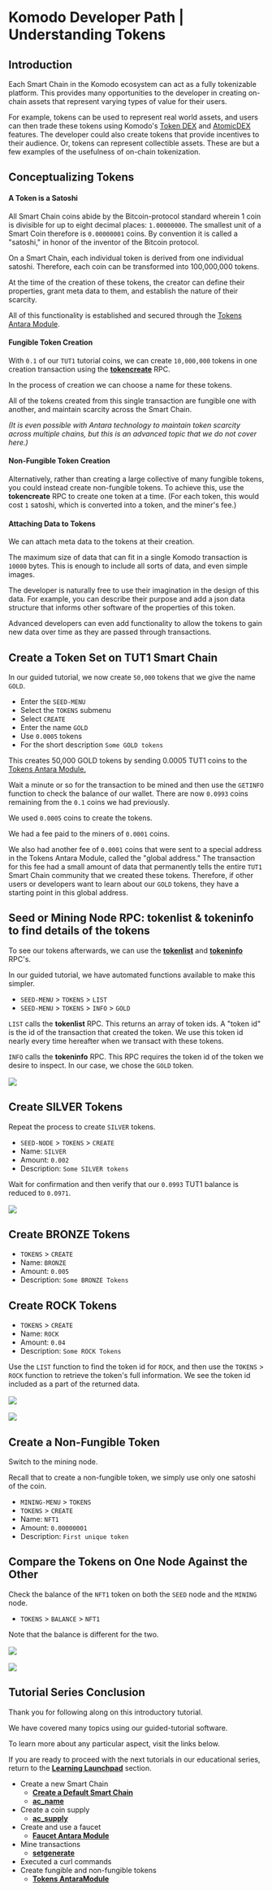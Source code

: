 # Komodo Developer Path | Understanding Tokens

## Introduction

Each Smart Chain in the Komodo ecosystem can act as a fully tokenizable platform. This provides many opportunities to the developer in creating on-chain assets that represent varying types of value for their users.

For example, tokens can be used to represent real world assets, and users can then trade these tokens using Komodo's [Token DEX]() and [AtomicDEX]() features. The developer could also create tokens that provide incentives to their audience. Or, tokens can represent collectible assets. These are but a few examples of the usefulness of on-chain tokenization. 

## Conceptualizing Tokens

#### A Token is a Satoshi

All Smart Chain coins abide by the Bitcoin-protocol standard wherein 1 coin is divisible for up to eight decimal places: `1.00000000`. The smallest unit of a Smart Coin therefore is `0.00000001` coins. By convention it is called a "satoshi," in honor of the inventor of the Bitcoin protocol.

On a Smart Chain, each individual token is derived from one individual satoshi. Therefore, each coin can be transformed into 100,000,000 tokens. 

At the time of the creation of these tokens, the creator can define their properties, grant meta data to them, and establish the nature of their scarcity. 

All of this functionality is established and secured through the [Tokens Antara Module]().

#### Fungible Token Creation

With `0.1` of our `TUT1` tutorial coins, we can create `10,000,000` tokens in one creation transaction using the [<b>tokencreate</b>](../../../basic-docs/antara/antara-api/tokens.html#tokencreate) RPC.

In the process of creation we can choose a name for these tokens.

All of the tokens created from this single transaction are fungible one with another, and maintain scarcity across the Smart Chain.

*(It is even possible with Antara technology to maintain token scarcity across multiple chains, but this is an advanced topic that we do not cover here.)*

#### Non-Fungible Token Creation

Alternatively, rather than creating a large collective of many fungible tokens, you could instead create non-fungible tokens. To achieve this, use the <b>tokencreate</b> RPC to create one token at a time. (For each token, this would cost `1` satoshi, which is converted into a token, and the miner's fee.)

#### Attaching Data to Tokens

We can attach meta data to the tokens at their creation. 

The maximum size of data that can fit in a single Komodo transaction is `10000` bytes. This is enough to include all sorts of data, and even simple images.

The developer is naturally free to use their imagination in the design of this data. For example, you can describe their purpose and add a json data structure that informs other software of the properties of this token.

Advanced developers can even add functionality to allow the tokens to gain new data over time as they are passed through transactions.

## Create a Token Set on TUT1 Smart Chain

In our guided tutorial, we now create `50,000` tokens that we give the name `GOLD`.

- Enter the `SEED-MENU`
- Select the `TOKENS` submenu
- Select `CREATE`
- Enter the name `GOLD`
- Use `0.0005` tokens
- For the short description `Some GOLD tokens`

This creates 50,000 GOLD tokens by sending 0.0005 TUT1 coins to the [Tokens Antara Module.]()

Wait a minute or so for the transaction to be mined and then use the `GETINFO` function to check the balance of our wallet. There are now `0.0993` coins remaining from the `0.1` coins we had previously.

We used `0.0005` coins to create the tokens. 

We had a fee paid to the miners of `0.0001` coins. 

We also had another fee of `0.0001` coins that were sent to a special address in the Tokens Antara Module, called the "global address." The transaction for this fee had a small amount of data that permanently tells the entire `TUT1` Smart Chain community that we created these tokens. Therefore, if other users or developers want to learn about our `GOLD` tokens, they have a starting point in this global address.

## Seed or Mining Node RPC: tokenlist & tokeninfo to find details of the tokens

To see our tokens afterwards, we can use the [<b>tokenlist</b>]() and [<b>tokeninfo</b>]() RPC's.

In our guided tutorial, we have automated functions available to make this simpler.

- `SEED-MENU` > `TOKENS` > `LIST`
- `SEED-MENU` > `TOKENS` > `INFO` > `GOLD`

`LIST` calls the <b>tokenlist</b> RPC. This returns an array of token ids. A "token id" is the id of the transaction that created the token. We use this token id nearly every time hereafter when we transact with these tokens.

`INFO` calls the <b>tokeninfo</b> RPC. This RPC requires the token id of the token we desire to inspect. In our case, we chose the `GOLD` token.

<div style="clear: both; margin-top: 1rem; margin-bottom: 1rem; display: block;">

<img src="/2019-06-24-tutorial-4-img-1.png">

</div>

## Create SILVER Tokens

Repeat the process to create `SILVER` tokens.

- `SEED-NODE` > `TOKENS` > `CREATE`
- Name: `SILVER`
- Amount: `0.002`
- Description: `Some SILVER tokens`

Wait for confirmation and then verify that our `0.0993` TUT1 balance is reduced to `0.0971`.

<div style="clear: both; margin-top: 1rem; margin-bottom: 1rem; display: block;">

<img src="/2019-06-24-tutorial-4-img-2.png">

</div>

<!--

Until we have more of the next tutorial, the BRONZE tokens don't add anything to the tutorial.

-->

## Create BRONZE Tokens

- `TOKENS` > `CREATE`
- Name: `BRONZE`
- Amount: `0.005`
- Description: `Some BRONZE Tokens`


## Create ROCK Tokens

- `TOKENS` > `CREATE`
- Name: `ROCK`
- Amount: `0.04`
- Description: `Some ROCK Tokens`

Use the `LIST` function to find the token id for `ROCK`, and then use the `TOKENS` > `ROCK` function to retrieve the token's full information. We see the token id included as a part of the returned data.

<div style="clear: both; margin-top: 1rem; margin-bottom: 1rem; display: block;">

<img src="/2019-06-24-tutorial-4-img-3.png">

</div>

<div style="clear: both; margin-top: 1rem; margin-bottom: 1rem; display: block;">

<img src="/2019-06-24-tutorial-4-img-4.png">

</div>

## Create a Non-Fungible Token

Switch to the mining node.

Recall that to create a non-fungible token, we simply use only one satoshi of the coin.

- `MINING-MENU` > `TOKENS`
- `TOKENS` > `CREATE`
- Name: `NFT1`
- Amount: `0.00000001`
- Description: `First unique token`

## Compare the Tokens on One Node Against the Other

Check the balance of the `NFT1` token on both the `SEED` node and the `MINING` node.

- `TOKENS` > `BALANCE` > `NFT1`

Note that the balance is different for the two.

<div style="clear: both; margin-top: 1rem; margin-bottom: 1rem; display: block;">

<img src="/2019-06-24-tutorial-4-img-6.png">

</div>

<div style="clear: both; margin-top: 1rem; margin-bottom: 1rem; display: block;">

<img src="/2019-06-24-tutorial-4-img-7.png">

</div>

## Tutorial Series Conclusion

Thank you for following along on this introductory tutorial.

We have covered many topics using our guided-tutorial software.

To learn more about any particular aspect, visit the links below.

If you are ready to proceed with the next tutorials in our educational series, return to the [<b>Learning Launchpad</b>]() section.

- Create a new Smart Chain
  - [<b>Create a Default Smart Chain</b>](../../../basic-docs/smart-chains/smart-chain-tutorials/create-a-default-smart-chain.html#creating-a-new-smart-chain)
  - [<b>ac_name</b>]()
- Create a coin supply
  - [<b>ac_supply</b>]()
- Create and use a faucet
  - [<b>Faucet Antara Module</b>]()
- Mine transactions
  - [<b>setgenerate</b>]()
- Executed a curl commands
- Create fungible and non-fungible tokens
  - [<b>Tokens AntaraModule </b>]()
